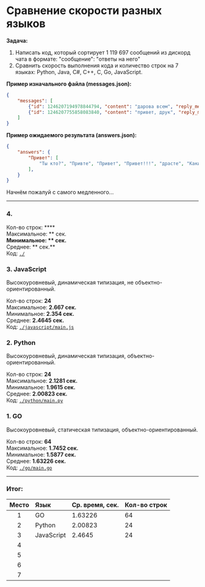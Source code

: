 # Сравнение скорости разных языков
**Задача:** 
1. Написать код, который сортирует 1 119 697 сообщений из дискорд чата в формате: "сообщение": "ответы на него"
2. Сравнить скорость выполнения кода и количество строк на 7 языках: Python, Java, C#, C++, C, Go, JavaScript.

**Пример изначального файла (messages.json):**
```json
{
    "messages": [
        {"id": 1246207194978844794, "content": "дарова всем", "reply_message_id": null},
        {"id": 1246207755858083840, "content": "привет, друк", "reply_message_id": 1246207194978844794}, 
    ]
}
```

**Пример ожидаемого результата (answers.json):**
```json
{
    "answers": {
        "Привет": [
            "Ты кто?", "Привте", "Привет", "Привет!!!", "драсте", "Какие люди, здрасьте", "Как дела?", "Darova", "Привет пупсик", "Пока", "Гуттен так", "Мой любимчик", "Хай", "Здрасте", "ку"
        ],
    }
}
```

Начнём пожалуй с самого медленного...

---

### 4. 


Кол-во строк: ****</br>
Максимальное: ** сек.**</br>
Минимальное: ** сек.**</br>
Среднее: ** сек.**</br>
Код: [`./`]()

### 3. JavaScript
Высокоуровневый, динамическая типизация, не объектно-ориентированный.

Кол-во строк: **24**</br>
Максимальное: **2.667 сек.**</br>
Минимальное: **2.354 сек.**</br>
Среднее: **2.4645 сек.**</br>
Код: [`./javascript/main.js`](https://github.com/yaroniks/Diff-Langs-Code/blob/main/javascript/main.js)

### 2. Python
Высокоуровневый, динамическая типизация, объектно-ориентированный.

Кол-во строк: **24**</br>
Максимальное: **2.1281 сек.**</br>
Минимальное: **1.9615 сек.**</br>
Среднее: **2.00823 сек.**</br>
Код: [`./python/main.py`](https://github.com/yaroniks/Diff-Langs-Code/blob/main/python/main.py)

### 1. GO
Высокоуровневый, статическая типизация, объектно-ориентированный.

Кол-во строк: **64**</br>
Максимальное: **1.7452 сек.**</br>
Минимальное: **1.5877 сек.**</br>
Среднее: **1.63226 сек.**</br>
Код: [`./go/main.go`](https://github.com/yaroniks/Diff-Langs-Code/blob/main/go/main.go)

---

### Итог:
| Место | Язык       | Ср. время, сек. | Кол-во строк |
|:-----:|:-----------|:----------------|:-------------|
| 1     | GO         | 1.63226         | 64           |
| 2     | Python     | 2.00823         | 24           |
| 3     | JavaScript | 2.4645          | 24           |
| 4     |            |                 |              |
| 5     |            |                 |              |
| 6     |            |                 |              |
| 7     |            |                 |              |
